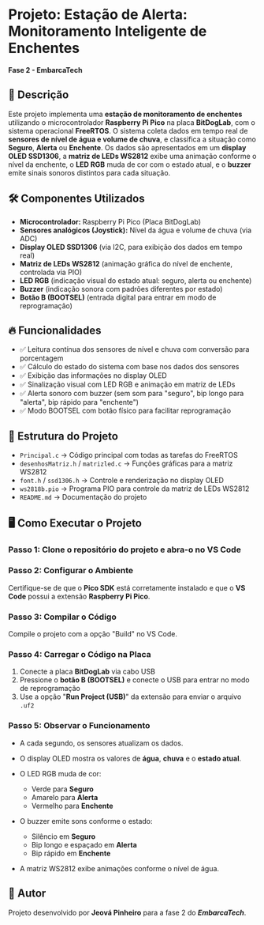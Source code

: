 # Projeto: Estação de Alerta: Monitoramento Inteligente de Enchentes

**Fase 2 - EmbarcaTech**

## 📌 Descrição

Este projeto implementa uma **estação de monitoramento de enchentes** utilizando o microcontrolador **Raspberry Pi Pico** na placa **BitDogLab**, com o sistema operacional **FreeRTOS**. O sistema coleta dados em tempo real de **sensores de nível de água e volume de chuva**, e classifica a situação como **Seguro**, **Alerta** ou **Enchente**.
Os dados são apresentados em um **display OLED SSD1306**, a **matriz de LEDs WS2812** exibe uma animação conforme o nível da enchente, o **LED RGB** muda de cor com o estado atual, e o **buzzer** emite sinais sonoros distintos para cada situação.

## 🛠️ Componentes Utilizados

* **Microcontrolador:** Raspberry Pi Pico (Placa BitDogLab)
* **Sensores analógicos (Joystick):** Nível da água e volume de chuva (via ADC)
* **Display OLED SSD1306** (via I2C, para exibição dos dados em tempo real)
* **Matriz de LEDs WS2812** (animação gráfica do nível de enchente, controlada via PIO)
* **LED RGB** (indicação visual do estado atual: seguro, alerta ou enchente)
* **Buzzer** (indicação sonora com padrões diferentes por estado)
* **Botão B (BOOTSEL)** (entrada digital para entrar em modo de reprogramação)

## 🔥 Funcionalidades

* ✅ Leitura contínua dos sensores de nível e chuva com conversão para porcentagem
* ✅ Cálculo do estado do sistema com base nos dados dos sensores
* ✅ Exibição das informações no display OLED
* ✅ Sinalização visual com LED RGB e animação em matriz de LEDs
* ✅ Alerta sonoro com buzzer (sem som para "seguro", bip longo para "alerta", bip rápido para "enchente")
* ✅ Modo BOOTSEL com botão físico para facilitar reprogramação

## 📄 Estrutura do Projeto

* `Principal.c` → Código principal com todas as tarefas do FreeRTOS
* `desenhosMatriz.h` / `matrizled.c` → Funções gráficas para a matriz WS2812
* `font.h` / `ssd1306.h` → Controle e renderização no display OLED
* `ws2818b.pio` → Programa PIO para controle da matriz de LEDs WS2812
* `README.md` → Documentação do projeto

## 🖥️ Como Executar o Projeto

### Passo 1: Clone o repositório do projeto e abra-o no VS Code

### Passo 2: Configurar o Ambiente

Certifique-se de que o **Pico SDK** está corretamente instalado e que o **VS Code** possui a extensão **Raspberry Pi Pico**.

### Passo 3: Compilar o Código

Compile o projeto com a opção "Build" no VS Code.

### Passo 4: Carregar o Código na Placa

1. Conecte a placa **BitDogLab** via cabo USB
2. Pressione o **botão B (BOOTSEL)** e conecte o USB para entrar no modo de reprogramação
3. Use a opção "**Run Project (USB)**" da extensão para enviar o arquivo `.uf2`

### Passo 5: Observar o Funcionamento

* A cada segundo, os sensores atualizam os dados.
* O display OLED mostra os valores de **água**, **chuva** e o **estado atual**.
* O LED RGB muda de cor:

  * Verde para **Seguro**
  * Amarelo para **Alerta**
  * Vermelho para **Enchente**
* O buzzer emite sons conforme o estado:

  * Silêncio em **Seguro**
  * Bip longo e espaçado em **Alerta**
  * Bip rápido em **Enchente**
* A matriz WS2812 exibe animações conforme o nível de água.

## 📌 Autor

Projeto desenvolvido por **Jeová Pinheiro** para a fase 2 do ***EmbarcaTech***.
